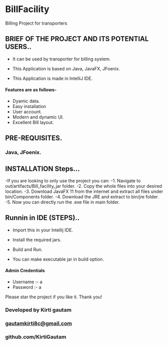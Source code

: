# BillFacility
Billing Project for transporters

## BRIEF OF THE PROJECT AND ITS POTENTIAL USERS..

- It can be used by transporter for billing system.

- This Application is based on Java, JavaFX, JFoenix.

- This Application is made in IntelliJ IDE.

#### Features are as follows-

- Dyamic data.
- Easy installation
- User account.
- Modern and dynamic UI.
- Excellent Bill layout.

## PRE-REQUISITES.

### Java, JFoenix.

## INSTALLATION Steps...
-If you are looking to only use the project you can:
-1. Navigate to out/artifacts/Bill_facility_jar folder.
-2. Copy the whole files into your desired location.
-3. Download JavaFX 11 from the internet and extract all files under bin/Components folder.
-4. Download the JRE and extract to bin/jre folder.
-5. Now you can directly run the .exe file in main folder.

## Runnin in IDE (STEPS)..

- Import this in your Intellij IDE.

- Install the required jars.

- Build and Run. 

- You can make executable jar in build option.

#### Admin Credentials
- Username :- a
- Password :- a

Please star the project if you like it. Thank you!

### Developed by Kirti gautam 
### gautamkirti8c@gmail.com 
### github.com/KirtiGautam
